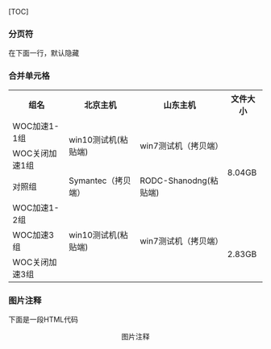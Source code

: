 [TOC]

### 分页符

在下面一行，默认隐藏

<div STYLE="page-break-after: always;"></div>

### 合并单元格

<table>    <tr>        <th>组名</th><th>北京主机</th><th>山东主机</th><th>文件大小</th>    </tr>    <tr>        <td>WOC加速1-1组</td><td rowspan="2">win10测试机(粘贴端)</td><td rowspan="2">win7测试机（拷贝端）</td><td rowspan="4">8.04GB</td>    </tr>    <tr>        <td>WOC关闭加速1组</td>    </tr>    <tr>        <td>对照组</td><td>Symantec（拷贝端）</td><td>RODC-Shanodng(粘贴端)</td>    </tr>    <tr>        <td>WOC加速1-2组</td><td rowspan="3">win10测试机(粘贴端)</td><td rowspan="3">win7测试机（拷贝端）</td>    </tr>    <tr>        <td>WOC加速3组</td><td rowspan="2">2.83GB</td>    </tr>        <tr>        <td>WOC关闭加速3组</td>    </tr></table>



### 图片注释

下面是一段HTML代码

<center>图片注释</center>
